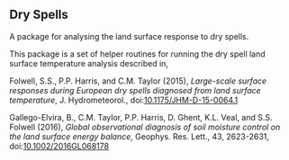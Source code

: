 ## Dry Spells

A package for analysing the land surface response to dry spells.

This package is a set of helper routines for running the dry spell land surface
temperature analysis described in,

Folwell, S.S., P.P. Harris, and C.M. Taylor (2015), _Large-scale surface
responses during European dry spells diagnosed from land surface temperature_,
J. Hydrometeorol.,
doi:[10.1175/JHM-D-15-0064.1](http://doi.org/10.1175/JHM-D-15-0064.1)

Gallego-Elvira, B., C.M. Taylor, P.P. Harris, D. Ghent, K.L. Veal, and
S.S. Folwell (2016), _Global observational diagnosis of soil moisture control on
the land surface energy balance_, Geophys. Res. Lett., 43, 2623-2631,
doi:[10.1002/2016GL068178](http://doi.org/10.1002/2016GL068178)

